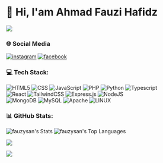 # 👋  Hi, I'am Ahmad Fauzi Hafidz 
<img src="https://media1.giphy.com/media/bGgsc5mWoryfgKBx1u/giphy.gif?cid=ecf05e47s22a4qzsqcoeakqj2z1inz693q4hd745bqpuip0i&ep=v1_gifs_search&rid=giphy.gif&ct=g"/>

###  🌐 Social Media
[![instagram](https://img.shields.io/badge/Instagram-%23E4405F.svg?logo=Instagram&logoColor=white)](https://www.instagram.com/fauzyhafidz/) [![facebook](https://img.shields.io/badge/Facebook-4267B2.svg?logo=facebook&logoColor=white)](https://www.facebook.com/fauzy.Assomething)

### 💻 Tech Stack:
![HTML5](https://img.shields.io/badge/html5-%23E34F26.svg?style=for-the-badge&logo=html5&logoColor=white) 
![CSS](https://img.shields.io/badge/css-%231572B6.svg?style=for-the-badge&logo=css3&logoColor=white)
![JavaScript](https://img.shields.io/badge/javascript-%23323330.svg?style=for-the-badge&logo=javascript&logoColor=%23F7DF1E)
![PHP](https://img.shields.io/badge/php-%23777BB4.svg?style=for-the-badge&logo=php&logoColor=white) 
![Python](https://img.shields.io/badge/python-3670A0?style=for-the-badge&logo=python&logoColor=ffdd54) 
![Typescript](https://img.shields.io/badge/-Typescript-2F74C0?style=for-the-badge&logo=Typescript&logoColor=white)
<br>
![React](https://img.shields.io/badge/react-%2320232a.svg?style=for-the-badge&logo=react&logoColor=%2361DAFB) 
![TailwindCSS](https://img.shields.io/badge/tailwindcss-%2338B2AC.svg?style=for-the-badge&logo=tailwind-css&logoColor=white)
![Express.js](https://img.shields.io/badge/express.js-%23404d59.svg?style=for-the-badge&logo=express&logoColor=%2361DAFB) 
![NodeJS](https://img.shields.io/badge/node.js-6DA55F?style=for-the-badge&logo=node.js&logoColor=white) 
<br>
![MongoDB](https://img.shields.io/badge/MongoDB-%234ea94b.svg?style=for-the-badge&logo=mongodb&logoColor=white) ![MySQL](https://img.shields.io/badge/mysql-%2300f.svg?style=for-the-badge&logo=mysql&logoColor=white)
![Apache](https://img.shields.io/badge/apache-%23D42029.svg?style=for-the-badge&logo=apache&logoColor=white) 
![LINUX](https://img.shields.io/badge/Linux-FCC624?style=for-the-badge&logo=linux&logoColor=black) 

### 📊 GitHub Stats:
![fauzysan's Stats](https://github-readme-stats.vercel.app/api?username=fauzysan&theme=vue-dark&show_icons=true&hide_border=true&count_private=false)
![fauzysan's Top Languages](https://github-readme-stats.vercel.app/api/top-langs/?username=fauzysan&theme=vue-dark&show_icons=true&hide_border=true&layout=compact)

![](https://github-contributor-stats.vercel.app/api?username=fauzysan&limit=5&theme=tokyonight&combine_all_yearly_contributions=true)

[![](https://visitcount.itsvg.in/api?id=fauzysan&icon=0&color=0)](https://visitcount.itsvg.in)
